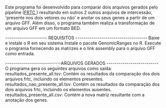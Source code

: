 

Este programa foi desenvolvido para comparar dois arquivos gerados pelo pipeline ([FRTC ](https://github.com/alanlorenzetti/frtc.git)) resultando em outros 2 outros arquivos de intercessão, 'presente nos dois vetores ou não' e anotar os seus genes a partir de um arquivo GFF. Além disso, o programa também realiza a transformação de um arquivo GFF em um formato BED.


--------------------- REQUISITOS ------------------------------------
Baixe e instale o R em seu sistema
Instale o pacote GenomicRanges no R.
Execute o programa fornecendo as matrizes e o link assembly para o arquivo GFF como entrada.

----------------------------ARQUIVOS GERADOS --------------------------
O programa gera os seguintes arquivos como saída:
resultados_presente_all.tsv: Contém os resultados da comparação dos dois arquivos frtc, incluindo os elementos presentes.
resultados_nao_presente_all.tsv: Contém os resultados da comparação dos dois arquivos frtc, incluindo os elementos ausentes.
resultados_presente_all.csv: Contém a nova matriz resultante com a anotação dos genes.
